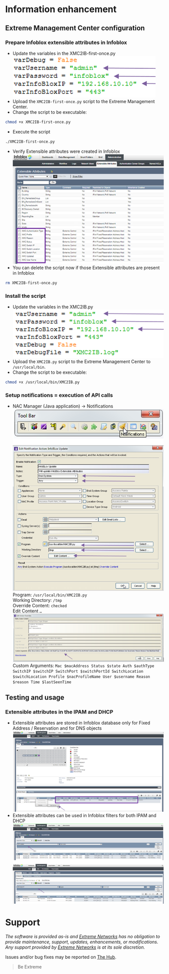 # Information enhancement

## Extreme Management Center configuration

### Prepare Infoblox extensible attributes in Infoblox
* Update the variables in the XMC2IB-first-once.py  
![XMC2IB-first-once](XMC2IB-first-once.png)
* Upload the `XMC2IB-first-once.py` script to the Extreme Management Center.
* Change the script to be executable:
```bash
chmod +x XMC2IB-first-once.py
```
* Execute the script
```bash
./XMC2IB-first-once.py
```
* Verify Extensible attributes were created in Infoblox  
![XMC2IB-first-once_result](XMC2IB-first-once_result.png)
* You can delete the script now if those Extensible attributes are present in Infoblox
```bash
rm XMC2IB-first-once.py
```


### Install the script
* Update the variables in the XMC2IB.py  
![XMC2IB](XMC2IB.png)
* Upload the `XMC2IB.py` script to the Extreme Management Center to `/usr/local/bin`.
* Change the script to be executable:
```bash
chmod +x /usr/local/bin/XMC2IB.py
```

### Setup notifications = execution of API calls
* NAC Manager (Java application) -> Notifications  
![IB-update-action](IB-update-action.png)  
Program:	`/usr/local/bin/XMC2IB.py`  
Working Directory:	`/tmp`  
Override Content:	`checked`  
Edit Content `…`  
![IB-update-action-override](IB-update-action-override.png)  
Custom Arguments:
`Mac $macAddress Status $state Auth $authType SwitchIP $switchIP SwitchPort $switchPortId SwitchLocation $switchLocation Profile $nacProfileName User $username Reason $reason Time $lastSeenTime`

## Testing and usage
### Extensible attributes in the IPAM and DHCP
* Extensible attributes are stored in Infoblox database only for Fixed Address / Reservation and for DNS objects  
![It-works-IB1](It-works-IB1.png)  
* Extensible attributes can be used in Infoblox filters for both IPAM and DHCP  
![It-works-IB2](It-works-IB2.png)


# Support
_The software is provided as-is and [Extreme Networks](http://www.extremenetworks.com/) has no obligation to provide maintenance, support, updates, enhancements, or modifications. Any support provided by [Extreme Networks](http://www.extremenetworks.com/) is at its sole discretion._

Issues and/or bug fixes may be reported on [The Hub](https://community.extremenetworks.com/extreme).

>Be Extreme